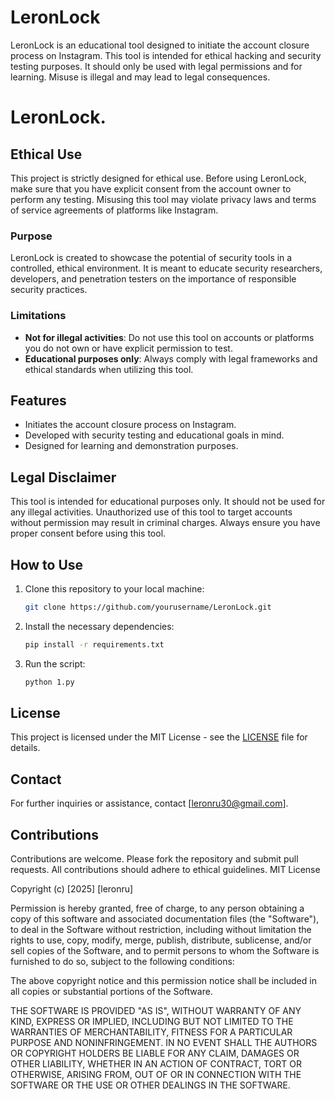 # LeronLock
LeronLock is an educational tool designed to initiate the account closure process on Instagram. This tool is intended for ethical hacking and security testing purposes. It should only be used with legal permissions and for learning. Misuse is illegal and may lead to legal consequences.

# LeronLock.
## Ethical Use
This project is strictly designed for ethical use. Before using LeronLock, make sure that you have explicit consent from the account owner to perform any testing. Misusing this tool may violate privacy laws and terms of service agreements of platforms like Instagram.

### Purpose
LeronLock is created to showcase the potential of security tools in a controlled, ethical environment. It is meant to educate security researchers, developers, and penetration testers on the importance of responsible security practices.

### Limitations
- **Not for illegal activities**: Do not use this tool on accounts or platforms you do not own or have explicit permission to test.
- **Educational purposes only**: Always comply with legal frameworks and ethical standards when utilizing this tool.

## Features
- Initiates the account closure process on Instagram.
- Developed with security testing and educational goals in mind.
- Designed for learning and demonstration purposes.

## Legal Disclaimer
This tool is intended for educational purposes only. It should not be used for any illegal activities. Unauthorized use of this tool to target accounts without permission may result in criminal charges. Always ensure you have proper consent before using this tool.

## How to Use
1. Clone this repository to your local machine:
    ```bash
    git clone https://github.com/yourusername/LeronLock.git
    ```
2. Install the necessary dependencies:
    ```bash
    pip install -r requirements.txt
    ```
3. Run the script:
    ```bash
    python 1.py
    ```

## License
This project is licensed under the MIT License - see the [LICENSE](LICENSE) file for details.

## Contact
For further inquiries or assistance, contact [leronru30@gmail.com].

## Contributions
Contributions are welcome. Please fork the repository and submit pull requests. All contributions should adhere to ethical guidelines.
MIT License

Copyright (c) [2025] [leronru]

Permission is hereby granted, free of charge, to any person obtaining a copy
of this software and associated documentation files (the "Software"), to deal
in the Software without restriction, including without limitation the rights
to use, copy, modify, merge, publish, distribute, sublicense, and/or sell
copies of the Software, and to permit persons to whom the Software is
furnished to do so, subject to the following conditions:

The above copyright notice and this permission notice shall be included in all
copies or substantial portions of the Software.

THE SOFTWARE IS PROVIDED "AS IS", WITHOUT WARRANTY OF ANY KIND, EXPRESS OR
IMPLIED, INCLUDING BUT NOT LIMITED TO THE WARRANTIES OF MERCHANTABILITY,
FITNESS FOR A PARTICULAR PURPOSE AND NONINFRINGEMENT. IN NO EVENT SHALL THE
AUTHORS OR COPYRIGHT HOLDERS BE LIABLE FOR ANY CLAIM, DAMAGES OR OTHER
LIABILITY, WHETHER IN AN ACTION OF CONTRACT, TORT OR OTHERWISE, ARISING FROM,
OUT OF OR IN CONNECTION WITH THE SOFTWARE OR THE USE OR OTHER DEALINGS IN THE
SOFTWARE.
